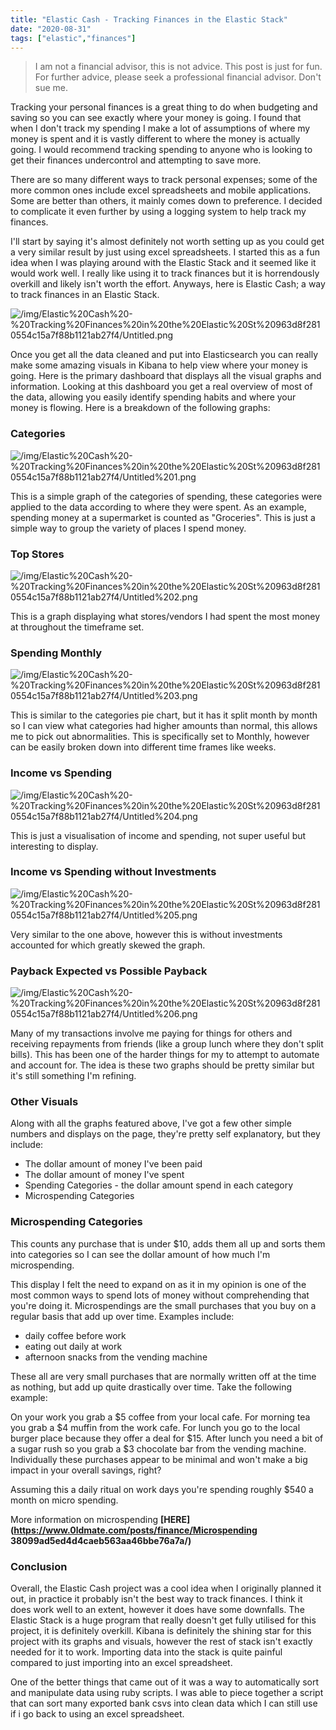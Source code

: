 ```yaml
---
title: "Elastic Cash - Tracking Finances in the Elastic Stack"
date: "2020-08-31"
tags: ["elastic","finances"]
---
```


> I am not a financial advisor, this is not advice. This post is just for fun. For further advice, please seek a professional financial advisor. Don't sue me.

Tracking your personal finances is a great thing to do when budgeting and saving so you can see exactly where your money is going. I found that when I don't track my spending I make a lot of assumptions of where my money is spent and it is vastly different to where the money is actually going. I would recommend tracking spending to anyone who is looking to get their finances undercontrol and attempting to save more.

There are so many different ways to track personal expenses; some of the more common ones include excel spreadsheets and mobile applications. Some are better than others, it mainly comes down to preference. I decided to complicate it even further by using a logging system to help track my finances.

I'll start by saying it's almost definitely not worth setting up as you could get a very similar result by just using excel spreadsheets. I started this as a fun idea when I was playing around with the Elastic Stack and it seemed like it would work well. I really like using it to track finances but it is horrendously overkill and likely isn't worth the effort. Anyways, here is Elastic Cash; a way to track finances in an Elastic Stack.

![/img/Elastic%20Cash%20-%20Tracking%20Finances%20in%20the%20Elastic%20St%20963d8f2810554c15a7f88b1121ab27f4/Untitled.png](/img/Elastic%20Cash%20-%20Tracking%20Finances%20in%20the%20Elastic%20St%20963d8f2810554c15a7f88b1121ab27f4/Untitled.png)

Once you get all the data cleaned and put into Elasticsearch you can really make some amazing visuals in Kibana to help view where your money is going. Here is the primary dashboard that displays all the visual graphs and information. Looking at this dashboard you get a real overview of most of the data, allowing you easily identify spending habits and where your money is flowing. Here is a breakdown of the following graphs:

### Categories

![/img/Elastic%20Cash%20-%20Tracking%20Finances%20in%20the%20Elastic%20St%20963d8f2810554c15a7f88b1121ab27f4/Untitled%201.png](/img/Elastic%20Cash%20-%20Tracking%20Finances%20in%20the%20Elastic%20St%20963d8f2810554c15a7f88b1121ab27f4/Untitled%201.png)

This is a simple graph of the categories of spending, these categories were applied to the data according to where they were spent. As an example, spending money at a supermarket is counted as "Groceries". This is just a simple way to group the variety of places I spend money.

### Top Stores

![/img/Elastic%20Cash%20-%20Tracking%20Finances%20in%20the%20Elastic%20St%20963d8f2810554c15a7f88b1121ab27f4/Untitled%202.png](/img/Elastic%20Cash%20-%20Tracking%20Finances%20in%20the%20Elastic%20St%20963d8f2810554c15a7f88b1121ab27f4/Untitled%202.png)

This is a graph displaying what stores/vendors I had spent the most money at throughout the timeframe set.

### Spending Monthly

![/img/Elastic%20Cash%20-%20Tracking%20Finances%20in%20the%20Elastic%20St%20963d8f2810554c15a7f88b1121ab27f4/Untitled%203.png](/img/Elastic%20Cash%20-%20Tracking%20Finances%20in%20the%20Elastic%20St%20963d8f2810554c15a7f88b1121ab27f4/Untitled%203.png)

This is similar to the categories pie chart, but it has it split month by month so I can view what categories had higher amounts than normal, this allows me to pick out abnormalities. This is specifically set to Monthly, however can be easily broken down into different time frames like weeks.

### Income vs Spending

![/img/Elastic%20Cash%20-%20Tracking%20Finances%20in%20the%20Elastic%20St%20963d8f2810554c15a7f88b1121ab27f4/Untitled%204.png](/img/Elastic%20Cash%20-%20Tracking%20Finances%20in%20the%20Elastic%20St%20963d8f2810554c15a7f88b1121ab27f4/Untitled%204.png)

This is just a visualisation of income and spending, not super useful but interesting to display.

### Income vs Spending without Investments

![/img/Elastic%20Cash%20-%20Tracking%20Finances%20in%20the%20Elastic%20St%20963d8f2810554c15a7f88b1121ab27f4/Untitled%205.png](/img/Elastic%20Cash%20-%20Tracking%20Finances%20in%20the%20Elastic%20St%20963d8f2810554c15a7f88b1121ab27f4/Untitled%205.png)

Very similar to the one above, however this is without investments accounted for which greatly skewed the graph.

### Payback Expected vs Possible Payback

![/img/Elastic%20Cash%20-%20Tracking%20Finances%20in%20the%20Elastic%20St%20963d8f2810554c15a7f88b1121ab27f4/Untitled%206.png](/img/Elastic%20Cash%20-%20Tracking%20Finances%20in%20the%20Elastic%20St%20963d8f2810554c15a7f88b1121ab27f4/Untitled%206.png)

Many of my transactions involve me paying for things for others and receiving repayments from friends (like a group lunch where they don't split bills). This has been one of the harder things for my to attempt to automate and account for. The idea is these two graphs should be pretty similar but it's still something I'm refining.

### Other Visuals

Along with all the graphs featured above, I've got a few other simple numbers and displays on the page, they're pretty self explanatory, but they include:

- The dollar amount of money I've been paid
- The dollar amount of money I've spent
- Spending Categories - the dollar amount spend in each category
- Microspending Categories

### Microspending Categories

This counts any purchase that is under $10, adds them all up and sorts them into categories so I can see the dollar amount of how much I'm microspending.

This display I felt the need to expand on as it in my opinion is one of the most common ways to spend lots of money without comprehending that you're doing it. Microspendings are the small purchases that you buy on a regular basis that add up over time. Examples include:

- daily coffee before work
- eating out daily at work
- afternoon snacks from the vending machine

These all are very small purchases that are normally written off at the time as nothing, but add up quite drastically over time. Take the following example:

On your work you grab a $5 coffee from your local cafe. For morning tea you grab a $4 muffin from the work cafe. For lunch you go to the local burger place because they offer a deal for $15. After lunch you need a bit of a sugar rush so you grab a $3 chocolate bar from the vending machine. Individually these purchases appear to be minimal and won't make a big impact in your overall savings, right? 

Assuming this a daily ritual on work days you're spending roughly $540 a month on micro spending.

More information on microspending **[HERE](https://www.0ldmate.com/posts/finance/Microspending 38099ad5ed4d4caeb563aa46bbe76a7a/)**

### Conclusion

Overall, the Elastic Cash project was a cool idea when I originally planned it out, in practice it probably isn't the best way to track finances. I think it does work well to an extent, however it does have some downfalls. The Elastic Stack is a huge program that really doesn't get fully utilised for this project, it is definitely overkill. Kibana is definitely the shining star for this project with its graphs and visuals, however the rest of stack isn't exactly needed for it to work. Importing data into the stack is quite painful compared to just importing into an excel spreadsheet. 

One of the better things that came out of it was a way to automatically sort and manipulate data using ruby scripts. I was able to piece together a script that can sort many exported bank csvs into clean data which I can still use if i go back to using an excel spreadsheet.
